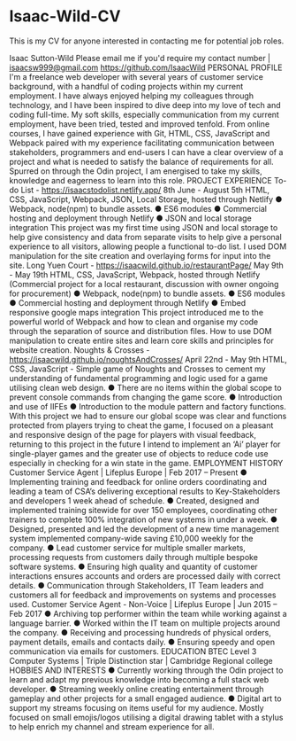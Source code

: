 # Isaac-Wild-CV
This is my CV for anyone interested in contacting me for potential job roles.

Isaac Sutton-Wild
Please email me if you'd require my contact number | isaacsw999@gmail.com
https://github.com/IsaacWild
PERSONAL PROFILE
I'm a freelance web developer with several years of customer service background, with a handful of
coding projects within my current employment. I have always enjoyed helping my colleagues through
technology, and I have been inspired to dive deep into my love of tech and coding full-time. My soft
skills, especially communication from my current employment, have been tried, tested and improved
tenfold. From online courses, I have gained experience with Git, HTML, CSS, JavaScript and Webpack
paired with my experience facilitating communication between stakeholders, programmers and
end-users I can have a clear overview of a project and what is needed to satisfy the balance of
requirements for all. Spurred on through the Odin project, I am energised to take my skills,
knowledge and eagerness to learn into this role.
PROJECT EXPERIENCE
To-do List - https://isaacstodolist.netlify.app/
8th June - August 5th
HTML, CSS, JavaScript, Webpack, JSON, Local Storage, hosted through Netlify
● Webpack, node(npm) to bundle assets.
● ES6 modules
● Commercial hosting and deployment through Netlify
● JSON and local storage integration
This project was my first time using JSON and local storage to help give consistency and data from
separate visits to help give a personal experience to all visitors, allowing people a functional to-do
list. I used DOM manipulation for the site creation and overlaying forms for input into the site.
Long Yuen Court - https://isaacwild.github.io/restaurantPage/
May 9th - May 19th
HTML, CSS, JavaScript, Webpack, hosted through Netlify (Commercial project for a local restaurant,
discussion with owner ongoing for procurement)
● Webpack, node(npm) to bundle assets.
● ES6 modules
● Commercial hosting and deployment through Netlify
● Embed responsive google maps integration
This project introduced me to the powerful world of Webpack and how to clean and organise my
code through the separation of source and distribution files. How to use DOM manipulation to create
entire sites and learn core skills and principles for website creation.
Noughts & Crosses - https://isaacwild.github.io/noughtsAndCrosses/
April 22nd - May 9th
HTML, CSS, JavaScript - Simple game of Noughts and Crosses to cement my understanding of
fundamental programming and logic used for a game utilising clean web design.
● There are no items within the global scope to prevent console commands from changing the
game score.
● Introduction and use of IIFEs
● Introduction to the module pattern and factory functions.
With this project we had to ensure our global scope was clear and functions protected from players
trying to cheat the game, I focused on a pleasant and responsive design of the page for players with
visual feedback, returning to this project in the future I intend to implement an ‘Ai’ player for
single-player games and the greater use of objects to reduce code use especially in checking for a win
state in the game.
EMPLOYMENT HISTORY
Customer Service Agent | Lifeplus Europe | Feb 2017 – Present
● Implementing training and feedback for online orders coordinating and leading a team of
CSA’s delivering exceptional results to Key-Stakeholders and developers 1 week ahead of
schedule.
● Created, designed and implemented training sitewide for over 150 employees, coordinating
other trainers to complete 100% integration of new systems in under a week.
● Designed, presented and led the development of a new time management system
implemented company-wide saving £10,000 weekly for the company.
● Lead customer service for multiple smaller markets, processing requests from customers
daily through multiple bespoke software systems.
● Ensuring high quality and quantity of customer interactions ensures accounts and orders are
processed daily with correct details.
● Communication through Stakeholders, IT Team leaders and customers all for feedback and
improvements on systems and processes used.
Customer Service Agent - Non-Voice | Lifeplus Europe | Jun 2015 – Feb 2017
● Archiving top performer within the team while working against a language barrier.
● Worked within the IT team on multiple projects around the company.
● Receiving and processing hundreds of physical orders, payment details, emails and contacts
daily.
● Ensuring speedy and open communication via emails for customers.
EDUCATION
BTEC Level 3 Computer Systems | Triple Distinction star | Cambridge Regional college
HOBBIES AND INTERESTS
● Currently working through the Odin project to learn and adapt my previous knowledge into
becoming a full stack web developer.
● Streaming weekly online creating entertainment through gameplay and other projects for a
small engaged audience.
● Digital art to support my streams focusing on items useful for my audience. Mostly focused
on small emojis/logos utilising a digital drawing tablet with a stylus to help enrich my channel
and stream experience for all.
